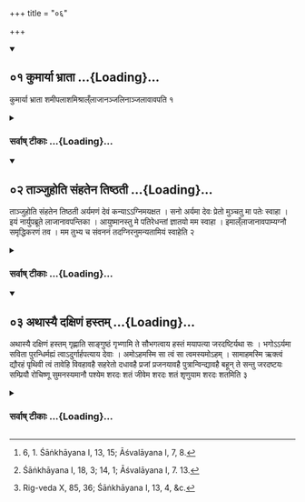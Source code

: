 +++
title = "०६"

+++
<div class="js_include" includetitle="true" newlevelforh1="2" unfilled url="/vedAH_yajuH/vAjasaneyam/sUtram/pAraskara-gRhyam/vishvAsa-prastutiH/1/06/01_kumAryA_bhrAtA.md">
<details open><summary><h2>०१ कुमार्या भ्राता ...{Loading}...</h2></summary>

कुमार्या भ्राता शमीपलाशमिश्राल्ँलाजानञ्जलिनाञ्जलावावपति १
</details>
</div>
<div class="js_include collapsed" newlevelforh1="3" title="सर्वाष् टीकाः" unfilled url="/vedAH_yajuH/vAjasaneyam/sUtram/pAraskara-gRhyam/sarvASh_TIkAH/1/06/01_kumAryA_bhrAtA.md">
<details><summary><h3>सर्वाष् टीकाः ...{Loading}...</h3></summary>
<details><summary>Oldenberg</summary>

1 [^1] . The girl's brother pours out of his joined hands into her joined hands fried grain mixed with Śamī leaves.

[^1]:  6, 1. Śāṅkhāyana I, 13, 15; Āśvalāyana I, 7, 8.
</details>
</details>
</div>
<div class="js_include" includetitle="true" newlevelforh1="2" unfilled url="/vedAH_yajuH/vAjasaneyam/sUtram/pAraskara-gRhyam/vishvAsa-prastutiH/1/06/02_tAnjuhoti_saMhatena_tiShThatI.md">
<details open><summary><h2>०२ ताञ्जुहोति संहतेन तिष्ठती ...{Loading}...</h2></summary>

ताञ्जुहोति संहतेन तिष्ठती अर्यमणं देवं कन्याऽऽग्निमयक्षत । सनो अर्यमा देवः प्रेतो मुञ्चतु मा पतेः स्वाहा । इयं नार्युपब्रूते लाजानावपन्तिका । आयुष्मानस्तु मे पतिरेधन्तां ज्ञातयो मम स्वाहा । इमाल्ँलाजानावपाम्यग्नौ समृद्धिकरणं तव । मम तुभ्य च संवननं तदग्निरनुमन्यतामियं स्वाहेति २
</details>
</div>
<div class="js_include collapsed" newlevelforh1="3" title="सर्वाष् टीकाः" unfilled url="/vedAH_yajuH/vAjasaneyam/sUtram/pAraskara-gRhyam/sarvASh_TIkAH/1/06/02_tAnjuhoti_saMhatena_tiShThatI.md">
<details><summary><h3>सर्वाष् टीकाः ...{Loading}...</h3></summary>
<details><summary>Oldenberg</summary>

2 [^2] . This she sacrifices, with firmly joined hands, standing, (while the bridegroom recites the verses,)

[^2]:  Śāṅkhāyana I, 18, 3; 14, 1; Āśvalāyana I, 7. 13.

'To the god Aryaman the girls have made sacrifice, to Agni; may he, god Aryaman, loosen us from here, and not from the husband. Svāhā!

'This woman, strewing grains, prays thus, "May my husband live long; may my relations be prosperous." Svāhā!

'These grains I throw into the fire: may this bring prosperity to thee, and may it unite me with thee. May Agni grant us that. N.N.! Svāhā!'
</details>
</details>
</div>
<div class="js_include" includetitle="true" newlevelforh1="2" unfilled url="/vedAH_yajuH/vAjasaneyam/sUtram/pAraskara-gRhyam/vishvAsa-prastutiH/1/06/03_athAsyai_daxiNaM_hastam.md">
<details open><summary><h2>०३ अथास्यै दक्षिणं हस्तम् ...{Loading}...</h2></summary>

अथास्यै दक्षिणं हस्तम् गृह्णाति साङ्गुष्ठं गृभ्णामि ते सौभगत्वाय हस्तं मयापत्या जरदष्टिर्यथा सः । भगोऽऽर्यमा सविता पुरन्धिर्मह्यं त्वाऽदुर्गार्हपत्याय देवाः । अमोऽहमस्मि सा त्वं सा त्वमस्यमोऽहम् । सामाहमस्मि ऋक्त्वं द्यौरहं पृथिवी त्वं तावेहि विवहावहै सहरेतो दधावहै प्रजां प्रजनयावहै पुत्रान्विन्द्यावहै बहून् ते सन्तु जरदष्टयः सम्प्रियौ रोचिष्णू सुमनस्यमानौ पश्येम शरदः शतं जीवेम शरदः शतं शृणुयाम शरदः शतमिति ३
</details>
</div>
<div class="js_include collapsed" newlevelforh1="3" title="सर्वाष् टीकाः" unfilled url="/vedAH_yajuH/vAjasaneyam/sUtram/pAraskara-gRhyam/sarvASh_TIkAH/1/06/03_athAsyai_daxiNaM_hastam.md">
<details><summary><h3>सर्वाष् टीकाः ...{Loading}...</h3></summary>
<details><summary>Oldenberg</summary>

3 [^3] . He then seizes her right hand together with the thumb, with (the verses),

[^3]:  Rig-veda X, 85, 36; Śāṅkhāyana I, 13, 4, &c.

'I seize thy hand for the sake of happiness, that thou mayst live to old age with me, thy husband. Bhaga, Aryaman, Sāvitrī, Purandhi, the gods have given thee to me that we may rule our house.

'This am I, that art thou; that art thou, this am I. The Sāman am I, the Ṛc thou; the heaven I, the earth thou.

'Come! Let us marry. Let us unite our sperm. Let us beget offspring. Let us acquire many sons, and may they reach old age.

'Loving, bright, with genial minds may we see a hundred autumns, may we live a hundred autumns, may we hear a hundred autumns!'
</details>
</details>
</div>
